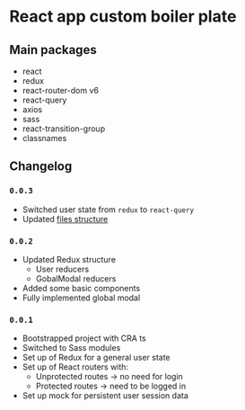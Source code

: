 # React app custom boiler plate

## Main packages

- react
- redux
- react-router-dom v6
- react-query
- axios
- sass
- react-transition-group
- classnames

## Changelog

### `0.0.3`

- Switched user state from `redux` to `react-query`
- Updated [files structure](./files.structure.md)

### `0.0.2`

- Updated Redux structure
  - User reducers
  - GobalModal reducers
- Added some basic components
- Fully implemented global modal

### `0.0.1`

- Bootstrapped project with CRA ts
- Switched to Sass modules
- Set up of Redux for a general user state
- Set up of React routers with:
  - Unprotected routes -> no need for login
  - Protected routes -> need to be logged in
- Set up mock for persistent user session data
